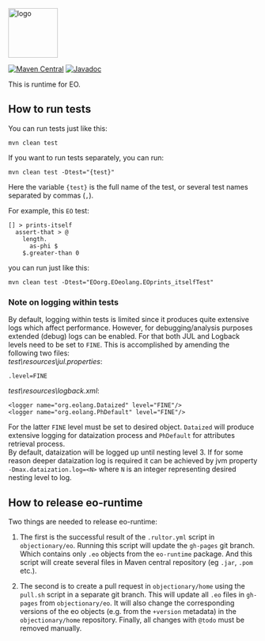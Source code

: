 <img alt="logo" src="https://www.objectionary.com/cactus.svg" height="100px" />

[![Maven Central](https://img.shields.io/maven-central/v/org.eolang/eo-runtime.svg)](https://maven-badges.herokuapp.com/maven-central/org.eolang/eo-runtime)
[![Javadoc](http://www.javadoc.io/badge/org.eolang/eo-runtime.svg)](http://www.javadoc.io/doc/org.eolang/eo-runtime)

This is runtime for EO.

## How to run tests
You can run tests just like this:
```
mvn clean test
```

If you want to run tests separately, you can run:
```
mvn clean test -Dtest="{test}"
```
Here the variable `{test}` is the full name of the test, or several test names separated by commas (`,`). 

For example, this `EO` test:
```
[] > prints-itself
  assert-that > @
    length.
      as-phi $
    $.greater-than 0
```

you can run just like this:
```
mvn clean test -Dtest="EOorg.EOeolang.EOprints_itselfTest"
```

### Note on logging within tests

By default, logging within tests is limited since it
produces quite extensive logs which affect performance.
However, for debugging/analysis purposes extended (debug) logs can be enabled.
For that both JUL and Logback levels need to be set to `FINE`. This is 
accomplished by amending the following two files:  
_test\resources\jul.properties_:
```
.level=FINE
```
_test\resources\logback.xml_:
```
<logger name="org.eolang.Dataized" level="FINE"/>
<logger name="org.eolang.PhDefault" level="FINE"/>
```
For the latter `FINE` level must be set to desired object. `Dataized` will
produce extensive logging for dataization process and `PhDefault` for 
attributes retrieval process.  
By default, dataization will be logged up until nesting level 3.
If for some reason deeper dataization log is required it can be
achieved by jvm property `-Dmax.dataization.log=<N>`
where `N` is an integer representing desired nesting level to log.

## How to release eo-runtime

Two things are needed to release eo-runtime:


1. The first is the successful result of the `.rultor.yml` script in `objectionary/eo`.
   Running this script will update the `gh-pages` git branch. Which contains only `.eo` objects from the `eo-runtime` package.
   And this script will create several files in Maven central repository (eg `.jar`, `.pom` etc.).


2. The second is to create a pull request in `objectionary/home` using the `pull.sh` script in a separate git branch.
   This will update all `.eo` files in `gh-pages` from `objectionary/eo`. It will also change the corresponding versions of the eo objects (e.g. from the `+version` metadata) in the `objectionary/home` repository.
   Finally, all changes with `@todo` must be removed manually.